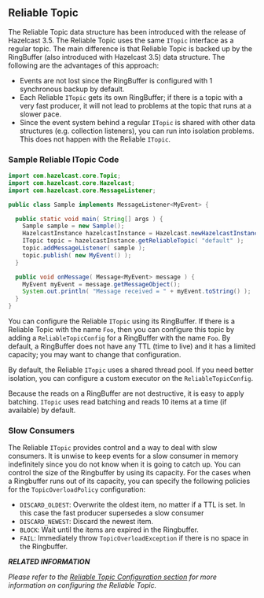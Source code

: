 ## Reliable Topic

The Reliable Topic data structure has been introduced with the release of Hazelcast 3.5. The Reliable Topic uses the same `ITopic` interface
as a regular topic. The main difference is that Reliable Topic is backed up by the RingBuffer (also introduced with Hazelcast 
3.5) data structure. The following are the advantages of this approach:

* Events are not lost since the RingBuffer is configured with 1 synchronous backup by default.
* Each Reliable `ITopic` gets its own RingBuffer; if there is a topic with a very fast producer, it will not lead to problems at the topic that runs at a slower pace.
* Since the event system behind a regular `ITopic` is shared with other data structures (e.g. collection listeners), 
  you can run into isolation problems. This does not happen with the Reliable `ITopic`.

### Sample Reliable ITopic Code

```java
import com.hazelcast.core.Topic;
import com.hazelcast.core.Hazelcast;
import com.hazelcast.core.MessageListener;

public class Sample implements MessageListener<MyEvent> {

  public static void main( String[] args ) {
    Sample sample = new Sample();
    HazelcastInstance hazelcastInstance = Hazelcast.newHazelcastInstance();
    ITopic topic = hazelcastInstance.getReliableTopic( "default" );
    topic.addMessageListener( sample );
    topic.publish( new MyEvent() );
  }

  public void onMessage( Message<MyEvent> message ) {
    MyEvent myEvent = message.getMessageObject();
    System.out.println( "Message received = " + myEvent.toString() );
  }
}
```

You can configure the Reliable `ITopic` using its RingBuffer. If there is a Reliable Topic with the name `Foo`, then you can configure this topic
by adding a `ReliableTopicConfig` for a RingBuffer with the name `Foo`. By default, a RingBuffer does not have any TTL (time to live) and
it has a limited capacity; you may want to change that configuration.

By default, the Reliable `ITopic` uses a shared thread pool. If you need better isolation, you can configure a custom executor on the 
`ReliableTopicConfig`. 

Because the reads on a RingBuffer are not destructive, it is easy to apply batching. `ITopic` uses read batching and reads
10 items at a time (if available) by default.

### Slow Consumers

The Reliable `ITopic` provides control and a way to deal with slow consumers. It is unwise to keep events for a slow consumer in memory 
indefinitely since you do not know when it is going to catch up. You can control the size of the Ringbuffer by using its capacity. For the cases when a Ringbuffer runs out of its capacity, you can specify the following policies for the `TopicOverloadPolicy` configuration:

* `DISCARD_OLDEST`: Overwrite the oldest item, no matter if a TTL is set. In this case the fast producer supersedes a slow consumer
* `DISCARD_NEWEST`: Discard the newest item.
* `BLOCK`: Wait until the items are expired in the Ringbuffer.
* `FAIL`: Immediately throw `TopicOverloadException` if there is no space in the Ringbuffer.

***RELATED INFORMATION***

*Please refer to the [Reliable Topic Configuration section](#reliable-topic-configuration) for more information on configuring the Reliable Topic.*
